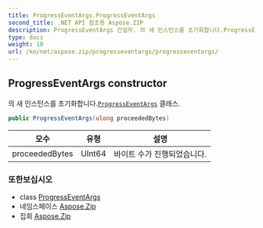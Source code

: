 ```yaml
---
title: ProgressEventArgs.ProgressEventArgs
second_title: .NET API 참조용 Aspose.ZIP
description: ProgressEventArgs 건설자. 의 새 인스턴스를 초기화합니다.ProgressEventArgs 클래스.
type: docs
weight: 10
url: /ko/net/aspose.zip/progresseventargs/progresseventargs/
---
```

## ProgressEventArgs constructor

의 새 인스턴스를 초기화합니다.[`ProgressEventArgs`](../) 클래스.

```csharp
public ProgressEventArgs(ulong proceededBytes)
```

| 모수 | 유형 | 설명 |
| --- | --- | --- |
| proceededBytes | UInt64 | 바이트 수가 진행되었습니다. |

### 또한보십시오

* class [ProgressEventArgs](../)
* 네임스페이스 [Aspose.Zip](../../progresseventargs/)
* 집회 [Aspose.Zip](../../../)


